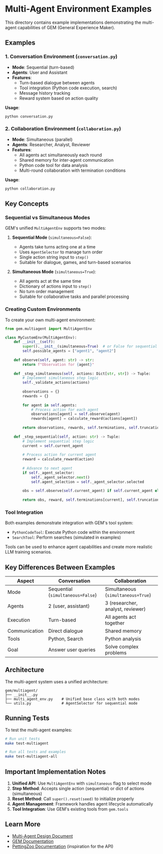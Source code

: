 # Multi-Agent Environment Examples

This directory contains example implementations demonstrating the multi-agent capabilities of GEM (General Experience Maker).

## Examples

### 1. Conversation Environment (`conversation.py`)
- **Mode**: Sequential (turn-based)
- **Agents**: User and Assistant
- **Features**:
  - Turn-based dialogue between agents
  - Tool integration (Python code execution, search)
  - Message history tracking
  - Reward system based on action quality
  
**Usage**:
```bash
python conversation.py
```

### 2. Collaboration Environment (`collaboration.py`)
- **Mode**: Simultaneous (parallel)
- **Agents**: Researcher, Analyst, Reviewer
- **Features**:
  - All agents act simultaneously each round
  - Shared memory for inter-agent communication
  - Python code tool for data analysis
  - Multi-round collaboration with termination conditions

**Usage**:
```bash
python collaboration.py
```

## Key Concepts

### Sequential vs Simultaneous Modes

GEM's unified `MultiAgentEnv` supports two modes:

1. **Sequential Mode** (`simultaneous=False`):
   - Agents take turns acting one at a time
   - Uses `AgentSelector` to manage turn order
   - Single action string input to `step()`
   - Suitable for dialogue, games, and turn-based scenarios

2. **Simultaneous Mode** (`simultaneous=True`):
   - All agents act at the same time
   - Dictionary of actions input to `step()`
   - No turn order management
   - Suitable for collaborative tasks and parallel processing

### Creating Custom Environments

To create your own multi-agent environment:

```python
from gem.multiagent import MultiAgentEnv

class MyCustomEnv(MultiAgentEnv):
    def __init__(self):
        super().__init__(simultaneous=True)  # or False for sequential
        self.possible_agents = ["agent1", "agent2"]
        
    def observe(self, agent: str) -> str:
        return f"Observation for {agent}"
    
    def _step_simultaneous(self, actions: Dict[str, str]) -> Tuple:
        # Implement simultaneous step logic
        self._validate_actions(actions)
        
        observations = {}
        rewards = {}
        
        for agent in self.agents:
            # Process action for each agent
            observations[agent] = self.observe(agent)
            rewards[agent] = calculate_reward(actions[agent])
            
        return observations, rewards, self.terminations, self.truncations, self.infos
    
    def _step_sequential(self, action: str) -> Tuple:
        # Implement sequential step logic
        current = self.current_agent
        
        # Process action for current agent
        reward = calculate_reward(action)
        
        # Advance to next agent
        if self._agent_selector:
            self._agent_selector.next()
            self.agent_selection = self._agent_selector.selected
        
        obs = self.observe(self.current_agent) if self.current_agent else ""
        
        return obs, reward, self.terminations[current], self.truncations[current], {}
```

### Tool Integration

Both examples demonstrate integration with GEM's tool system:
- `PythonCodeTool`: Execute Python code within the environment
- `SearchTool`: Perform searches (simulated in examples)

Tools can be used to enhance agent capabilities and create more realistic LLM training scenarios.

## Key Differences Between Examples

| Aspect | Conversation | Collaboration |
|--------|--------------|---------------|
| Mode | Sequential (`simultaneous=False`) | Simultaneous (`simultaneous=True`) |
| Agents | 2 (user, assistant) | 3 (researcher, analyst, reviewer) |
| Execution | Turn-based | All agents act together |
| Communication | Direct dialogue | Shared memory |
| Tools | Python, Search | Python analysis |
| Goal | Answer user queries | Solve complex problems |

## Architecture

The multi-agent system uses a unified architecture:
```
gem/multiagent/
├── __init__.py
├── multi_agent_env.py    # Unified base class with both modes
└── utils.py              # AgentSelector for sequential mode
```

## Running Tests

To test the multi-agent examples:

```bash
# Run unit tests
make test-multiagent

# Run all tests and examples
make test-multiagent-all
```

## Important Implementation Notes

1. **Unified API**: Use `MultiAgentEnv` with `simultaneous` flag to select mode
2. **Step Method**: Accepts single action (sequential) or dict of actions (simultaneous)
3. **Reset Method**: Call `super().reset(seed)` to initialize properly
4. **Agent Management**: Framework handles agent lifecycle automatically
5. **Tool Integration**: Use GEM's existing tools from `gem.tools`

## Learn More

- [Multi-Agent Design Document](../../docs/multi_agent_design.md)
- [GEM Documentation](../../README.md)
- [PettingZoo Documentation](https://pettingzoo.farama.org/) (inspiration for the API)